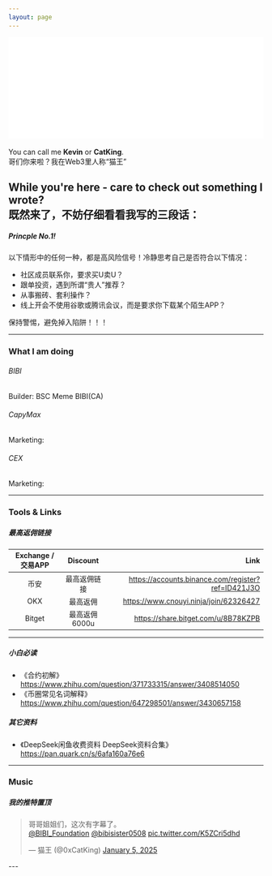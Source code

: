 ```yaml
---
layout: page
---
```


<img src="images/cover_flag.png" class="">

You can call me **Kevin** or **CatKing**.  
哥们你来啦？我在Web3里人称“猫王”

While you're here - care to check out something I wrote?  
既然来了，不妨仔细看看我写的三段话：
---
##### Princple No.1!
以下情形中的任何一种，都是高风险信号！冷静思考自己是否符合以下情况：
- 社区成员联系你，要求买U卖U？
- 跟单投资，遇到所谓“贵人”推荐？
- 从事搬砖、套利操作？
- 线上开会不使用谷歌或腾讯会议，而是要求你下载某个陌生APP？

保持警惕，避免掉入陷阱！！！

---
### What I am doing
###### BIBI
Builder: BSC Meme BIBI(CA)
###### CapyMax
Marketing:
###### CEX
Marketing:

---
### Tools & Links
##### 最高返佣链接

|  Exchange / 交易APP | Discount | Link |
| :---:        |    :----:   |          ---: |
| 币安 | 最高返佣链接 |  <https://accounts.binance.com/register?ref=ID421J3O> |
| OKX | 最高返佣 | <https://www.cnouyi.ninja/join/62326427> |
| Bitget | 最高返佣6000u | <https://share.bitget.com/u/8B78KZPB> |

---
##### 小白必读
- 《合约初解》<https://www.zhihu.com/question/371733315/answer/3408514050>
- 《币圈常见名词解释》<https://www.zhihu.com/question/647298501/answer/3430657158>

##### 其它资料
- 《DeepSeek闲鱼收费资料 DeepSeek资料合集》<https://pan.quark.cn/s/6afa160a76e6>

---
### Music
##### 我的推特置顶
<blockquote class="twitter-tweet"><p lang="zh" dir="ltr">哥哥姐姐们，这次有字幕了。<br> <a href="https://twitter.com/BIBI_Foundation?ref_src=twsrc%5Etfw">@BIBI_Foundation</a> <a href="https://twitter.com/bibisister0508?ref_src=twsrc%5Etfw">@bibisister0508</a> <a href="https://t.co/K5ZCri5dhd">pic.twitter.com/K5ZCri5dhd</a></p>&mdash; 猫王 (@0xCatKing) <a href="https://twitter.com/0xCatKing/status/1875928560726381027?ref_src=twsrc%5Etfw">January 5, 2025</a></blockquote> <script async src="https://platform.twitter.com/widgets.js" charset="utf-8"></script>
---